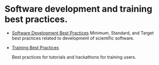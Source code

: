 # Software development and training best practices.

* [Software Development Best Practices](SoftareDevelopmentBestPractices.md)
  Minimum, Standard, and Target best practices related to development of scientific software.

* [Training Best Practices](TrainingBestPractices.md)

  Best practices for tutorials and hackathons for training users.

